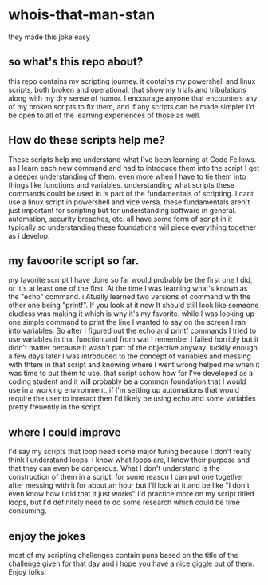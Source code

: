 # whois-that-man-stan
they made this joke easy

## so what's this repo about?
this repo contains my scripting journey. it contains my powershell and linux scripts, both broken and operational, that show my trials and tribulations along with my dry sense of humor. I encourage anyone that encounters any of my broken scripts to fix them, and if any scripts can be made simpler I'd be open to all of the learning experiences of those as well.

## How do these scripts help me?
These scripts help me understand what I've been learning at Code Fellows. as I learn each new command and had to introduce them into the script I get a deeper understanding of them. even more when I have to tie them into things like functions and variables. understanding what scripts these commands could be used in is part of the fundamentals of scripting. I cant use a linux script in powershell and vice versa. these fundamentals aren't just important for scripting but for understanding software in general. automation, security breaches, etc. all have some form of script in it typically so understanding these foundations will piece everything together as i develop.

## my favoorite script so far.
my favorite scrript I have done so far would probably be the first one I did, or it's at least one of the first. At the time I was learning what's known as the "echo" command. i Atually learned two versions of command with the other one being "printf". If you look at it now It should still look like someone clueless was making it which is why it's my favorite. while I was looking up one simple command to print the line I wanted to say on the screen I ran into variables. So after I figured out the echo and printf commands I tried to use variables in that function and from wat I remember I failed horribly but it didn't matter because it wasn't part of the objective anyway. luckily enough a few days later I was introduced to the concept of variables and messing with thtem in that script and knowing where I went wrong helped me when it was time to put them to use. that script schow how far I've developed as a coding student and it will probably be a common foundation that I would use in a working environment. if I'm setting up automations that would require the user to interact then I'd likely be using echo and some variables pretty freuently in the script.

## where I could improve
I'd say my scripts that loop need some major tuning because I don't really think I understand loops. I know what loops are, I know their purpose and that they can even be dangerous. What I don't understand is the construction of them in a script. for some reason I can put one together after messing with it for about an hour but I'll look at it and be like "I don't even know how I did that it just works" I'd practice more on my script titled loops, but I'd definitely need to do some research which could be time consuming. 

## enjoy the jokes
most of my scripting challenges contain puns based on the title of the challenge given for that day and i hope you have a nice giggle out of them. Enjoy folks! 
